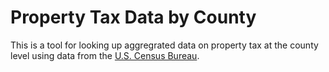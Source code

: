 # Property Tax Data by County

This is a tool for looking up aggregrated data on property tax at the county level using data from the [U.S. Census Bureau](http://factfinder2.census.gov/faces/nav/jsf/pages/index.xhtml).